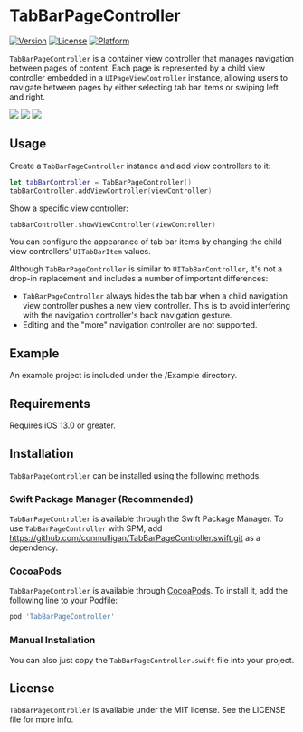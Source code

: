 # TabBarPageController

[![Version](https://img.shields.io/cocoapods/v/TabBarPageController.svg)](https://cocoapods.org/pods/TabBarPageController)
[![License](https://img.shields.io/cocoapods/l/TabBarPageController.svg)](https://cocoapods.org/pods/TabBarPageController)
[![Platform](https://img.shields.io/cocoapods/p/TabBarPageController.svg)](https://cocoapods.org/pods/TabBarPageController)

`TabBarPageController` is a container view controller that manages navigation between pages of content. Each page is represented by a child view controller embedded in a `UIPageViewController` instance, allowing users to navigate between pages by either selecting tab bar items or swiping left and right.

[![](https://raw.githubusercontent.com/conmulligan/TabBarPageController/master/Example/Screenshots/1_sm.png)](https://raw.githubusercontent.com/conmulligan/TabBarPageController/master/Example/Screenshots/1.png)
[![](https://raw.githubusercontent.com/conmulligan/TabBarPageController/master/Example/Screenshots/2_sm.png)](https://raw.githubusercontent.com/conmulligan/TabBarPageController/master/Example/Screenshots/2.png)
[![](https://raw.githubusercontent.com/conmulligan/TabBarPageController/master/Example/Screenshots/3_sm.png)](https://raw.githubusercontent.com/conmulligan/TabBarPageController/master/Example/Screenshots/3.png)

## Usage

Create a `TabBarPageController` instance and add view controllers to it:

```swift
let tabBarController = TabBarPageController()
tabBarController.addViewController(viewController)
```

Show a specific view controller:

```swift
tabBarController.showViewController(viewController)
```

You can configure the appearance of tab bar items by changing the child view controllers' `UITabBarItem` values.

Although `TabBarPageController` is similar to `UITabBarController`, it's not a drop-in replacement and includes a number of important differences:

- `TabBarPageController` always hides the tab bar when a child navigation view controller pushes a new view controller. This is to avoid interfering with the navigation controller's back navigation gesture.
- Editing and the "more" navigation controller are not supported.

## Example

An example project is included under the /Example directory.

## Requirements

Requires iOS 13.0 or greater.

## Installation

`TabBarPageController` can be installed using the following methods:

### Swift Package Manager (Recommended)
`TabBarPageController` is available through the Swift Package Manager. To use `TabBarPageController` with SPM, add https://github.com/conmulligan/TabBarPageController.swift.git as a dependency.

### CocoaPods
`TabBarPageController` is available through [CocoaPods](https://cocoapods.org). To install it, add the following line to your Podfile:

```ruby
pod 'TabBarPageController'
```

### Manual Installation
You can also just copy the `TabBarPageController.swift` file into your project.

## License

`TabBarPageController` is available under the MIT license. See the LICENSE file for more info.
